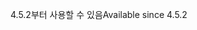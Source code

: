 <span data-ttu-id="d8d45-101">4.5.2부터 사용할 수 있음</span><span class="sxs-lookup"><span data-stu-id="d8d45-101">Available since 4.5.2</span></span>